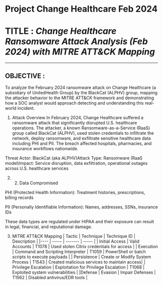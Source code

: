 # Project Change Healthcare Feb 2024

# TITLE : *Change Healthcare Ransomware Attack Analysis (Feb 2024) with MITRE ATT&CK Mapping*
---- 
## OBJECTIVE :
    
  To analyze the February 2024 ransomware attack on Change Healthcare (a subsidiary of UnitedHealth Group) by the BlackCat (ALPHV) group, mapping the attacker behavior to the MITRE ATT&CK framework and demonstrating   how a SOC analyst would approach detecting and understanding this real-world incident.

1. Attack Overview
In February 2024, Change Healthcare suffered a ransomware attack that significantly disrupted U.S. healthcare operations. The attacker, a known Ransomware-as-a-Service (RaaS) group called BlackCat (ALPHV), used stolen credentials to infiltrate the network, deploy ransomware, and exfiltrate sensitive healthcare data including PHI and PII. The breach affected hospitals, pharmacies, and insurance workflows nationwide.

Threat Actor: BlackCat (aka ALPHV)Attack Type: Ransomware (RaaS model)Impact: Service disruption, data exfiltration, operational outages across U.S. healthcare services

2. 2. Data Compromised

PHI (Protected Health Information): Treatment histories, prescriptions, billing records

PII (Personally Identifiable Information): Names, addresses, SSNs, insurance IDs

These data types are regulated under HIPAA and their exposure can result in legal, financial, and reputational damage.

3. MITRE ATT&CK Mapping
   | Tactic | Technique | Technique ID | Description |
   |----    |  -----    |    -------   | -----       |
   | Initial Access | Valid Accounts | T1078 | Used stolen Citrix credentials for access |
   | Execution | Command and Scripting Interpreter | T1059 | PowerShell or batch scripts to execute payloads |
   | Persistence |  Create or Modify System Process | T1543 | Created malicious services to maintain access|
   | Privilege Escalation | Exploitation for Privilege Escalation | T1068 | Exploited system vulnerabilities |
   |Defense | Evasion | Impair Defenses  | T1562 | Disabled antivirus/EDR tools |

